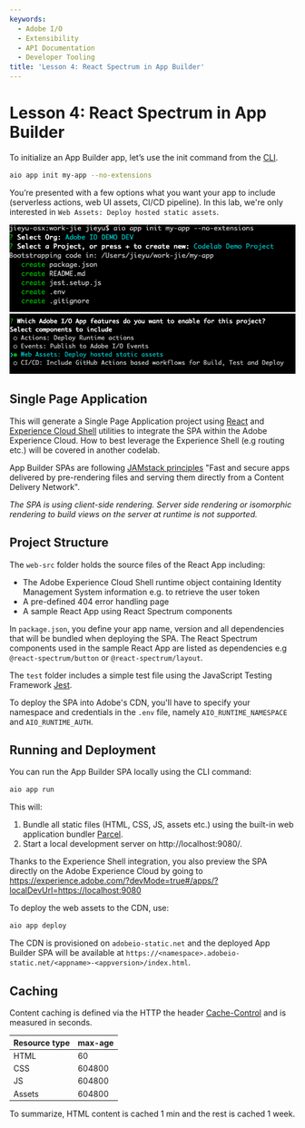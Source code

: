 ```yaml
---
keywords:
  - Adobe I/O
  - Extensibility
  - API Documentation
  - Developer Tooling
title: 'Lesson 4: React Spectrum in App Builder'
---
```


# Lesson 4: React Spectrum in App Builder

To initialize an App Builder app, let’s use the init command from the [CLI](https://github.com/adobe/aio-cli).

```bash
aio app init my-app --no-extensions
```

You’re presented with a few options what you want your app to include (serverless actions, web UI assets, CI/CD pipeline). 
In this lab, we're only interested in `Web Assets: Deploy hosted static assets`.

![web-assets](assets/web-assets-1.png)
![web-assets](assets/web-assets-2.png)

## Single Page Application

This will generate a Single Page Application project using [React](https://reactjs.org/) and [Experience Cloud Shell](../../guides/exc-app/index.md) utilities to integrate the SPA within the Adobe Experience Cloud.
How to best leverage the Experience Shell (e.g routing etc.) will be covered in another codelab.

App Builder SPAs are following [JAMstack principles](https://jamstack.org/) "Fast and secure apps delivered by pre-rendering files and serving them directly from a Content Delivery Network". 

*The SPA is using client-side rendering. Server side rendering or isomorphic rendering to build views on the server at runtime is not supported.*

## Project Structure

The `web-src` folder holds the source files of the React App including:

* The Adobe Experience Cloud Shell runtime object containing Identity Management System information e.g. to retrieve the user token
* A pre-defined 404 error handling page
* A sample React App using React Spectrum components

In `package.json`, you define your app name, version and all dependencies that will be bundled when deploying the SPA.
The React Spectrum components used in the sample React App are listed as dependencies e.g `@react-spectrum/button` or `@react-spectrum/layout`.

The `test` folder includes a simple test file using the JavaScript Testing Framework [Jest](https://jestjs.io/).

To deploy the SPA into Adobe's CDN, you'll have to specify your namespace and credentials in the `.env` file, namely `AIO_RUNTIME_NAMESPACE` and `AIO_RUNTIME_AUTH`.

## Running and Deployment

You can run the App Builder SPA locally using the CLI command:

```bash
aio app run
``` 

This will:
 
 1. Bundle all static files (HTML, CSS, JS, assets etc.) using the built-in web application bundler [Parcel](https://parceljs.org/).  
 2. Start a local development server on http://localhost:9080/. 

Thanks to the Experience Shell integration, you also preview the SPA directly on the Adobe Experience Cloud by going to https://experience.adobe.com/?devMode=true#/apps/?localDevUrl=https://localhost:9080

To deploy the web assets to the CDN, use: 

```bash
aio app deploy
```

The CDN is provisioned on `adobeio-static.net` and the deployed App Builder SPA will be available at `https://<namespace>.adobeio-static.net/<appname>-<appversion>/index.html`.

## Caching

Content caching is defined via the HTTP the header [Cache-Control](https://developer.mozilla.org/en-US/docs/Web/HTTP/Headers/Cache-Control) and is measured in seconds.

| Resource type | max-age |
|---------------|---------|
| HTML          | 60      |
| CSS           | 604800  |
| JS            | 604800  |    
| Assets        | 604800  |
  
To summarize, HTML content is cached 1 min and the rest is cached 1 week.


    
 



  




 



  



